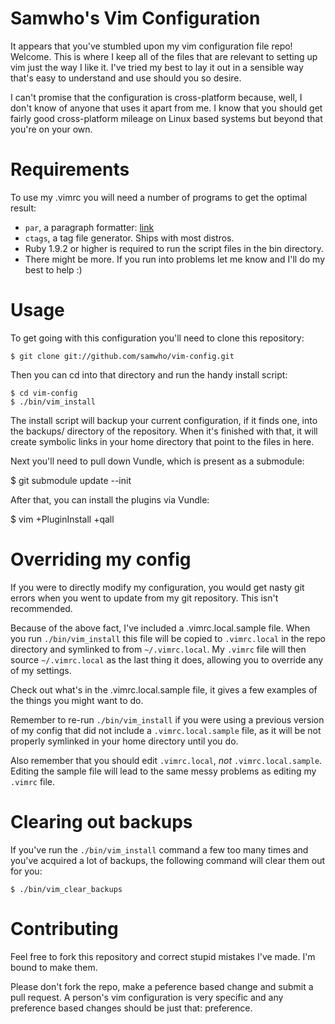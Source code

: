 # Samwho's Vim Configuration

It appears that you've stumbled upon my vim configuration file repo! Welcome.
This is where I keep all of the files that are relevant to setting up vim just
the way I like it. I've tried my best to lay it out in a sensible way that's
easy to understand and use should you so desire.

I can't promise that the configuration is cross-platform because, well, I don't
know of anyone that uses it apart from me. I know that you should get fairly
good cross-platform mileage on Linux based systems but beyond that you're on
your own.

# Requirements

To use my .vimrc you will need a number of programs to get the optimal result:

- `par`, a paragraph formatter: [link](http://www.nicemice.net/par/)
- `ctags`, a tag file generator. Ships with most distros.
- Ruby 1.9.2 or higher is required to run the script files in the bin directory.
- There might be more. If you run into problems let me know and I'll do my best
  to help :)

# Usage

To get going with this configuration you'll need to clone this repository:

    $ git clone git://github.com/samwho/vim-config.git

Then you can cd into that directory and run the handy install script:

    $ cd vim-config
    $ ./bin/vim_install

The install script will backup your current configuration, if it finds one, into
the backups/ directory of the repository. When it's finished with that, it will
create symbolic links in your home directory that point to the files in here.

Next you'll need to pull down Vundle, which is present as a submodule:

  $ git submodule update --init

After that, you can install the plugins via Vundle:

  $ vim +PluginInstall +qall

# Overriding my config

If you were to directly modify my configuration, you would get nasty git errors
when you went to update from my git repository. This isn't recommended.

Because of the above fact, I've included a .vimrc.local.sample file. When you
run `./bin/vim_install` this file will be copied to `.vimrc.local` in the repo
directory and symlinked to from `~/.vimrc.local`. My `.vimrc` file will then
source `~/.vimrc.local` as the last thing it does, allowing you to override any
of my settings.

Check out what's in the .vimrc.local.sample file, it gives a few examples of the
things you might want to do.

Remember to re-run `./bin/vim_install` if you were using a previous version of
my config that did not include a `.vimrc.local.sample` file, as it will be not
properly symlinked in your home directory until you do.

Also remember that you should edit `.vimrc.local`, _not_ `.vimrc.local.sample`.
Editing the sample file will lead to the same messy problems as editing my
`.vimrc` file.

# Clearing out backups

If you've run the `./bin/vim_install` command a few too many times and you've
acquired a lot of backups, the following command will clear them out for you:

    $ ./bin/vim_clear_backups

# Contributing

Feel free to fork this repository and correct stupid mistakes I've made. I'm
bound to make them.

Please don't fork the repo, make a peference based change and submit a pull
request. A person's vim configuration is very specific and any preference based
changes should be just that: preference.
